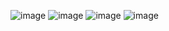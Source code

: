 ![image](https://github.com/user-attachments/assets/922c48d0-9027-4f67-9b09-770b45de4402)
![image](https://github.com/user-attachments/assets/a91f4b36-e423-4eb6-b0d9-e196bc227039)
![image](https://github.com/user-attachments/assets/d2fe1e8f-a675-4b07-90d8-4c8877f29d85)
![image](https://github.com/user-attachments/assets/3ac0ec17-b11b-4843-b423-a3ee39b4c3ef)

